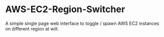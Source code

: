 # AWS-EC2-Region-Switcher
A simple single page web interface to toggle / spawn AWS EC2 instances on different region at will.
